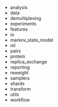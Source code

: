 - analysis
- data
- demultiplexing
- experiments
- features
- io
- markov_state_model
- ml
- pairs
- protein
- replica_exchange
- reporting
- reweight
- samplers
- shards
- transform
- utils
- workflow
